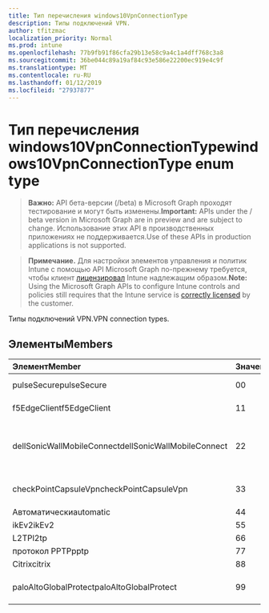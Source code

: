 ```yaml
---
title: Тип перечисления windows10VpnConnectionType
description: Типы подключений VPN.
author: tfitzmac
localization_priority: Normal
ms.prod: intune
ms.openlocfilehash: 77b9fb91f86cfa29b13e58c9a4c1a4dff768c3a8
ms.sourcegitcommit: 36be044c89a19af84c93e586e22200ec919e4c9f
ms.translationtype: MT
ms.contentlocale: ru-RU
ms.lasthandoff: 01/12/2019
ms.locfileid: "27937877"
---
```

# <a name="windows10vpnconnectiontype-enum-type"></a><span data-ttu-id="1de59-103">Тип перечисления windows10VpnConnectionType</span><span class="sxs-lookup"><span data-stu-id="1de59-103">windows10VpnConnectionType enum type</span></span>

> <span data-ttu-id="1de59-104">**Важно:** API бета-версии (/beta) в Microsoft Graph проходят тестирование и могут быть изменены.</span><span class="sxs-lookup"><span data-stu-id="1de59-104">**Important:** APIs under the / beta version in Microsoft Graph are in preview and are subject to change.</span></span> <span data-ttu-id="1de59-105">Использование этих API в производственных приложениях не поддерживается.</span><span class="sxs-lookup"><span data-stu-id="1de59-105">Use of these APIs in production applications is not supported.</span></span>

> <span data-ttu-id="1de59-106">**Примечание.** Для настройки элементов управления и политик Intune с помощью API Microsoft Graph по-прежнему требуется, чтобы клиент [лицензировал](https://go.microsoft.com/fwlink/?linkid=839381) Intune надлежащим образом.</span><span class="sxs-lookup"><span data-stu-id="1de59-106">**Note:** Using the Microsoft Graph APIs to configure Intune controls and policies still requires that the Intune service is [correctly licensed](https://go.microsoft.com/fwlink/?linkid=839381) by the customer.</span></span>

<span data-ttu-id="1de59-107">Типы подключений VPN.</span><span class="sxs-lookup"><span data-stu-id="1de59-107">VPN connection types.</span></span>
## <a name="members"></a><span data-ttu-id="1de59-108">Элементы</span><span class="sxs-lookup"><span data-stu-id="1de59-108">Members</span></span>
|<span data-ttu-id="1de59-109">Элемент</span><span class="sxs-lookup"><span data-stu-id="1de59-109">Member</span></span>|<span data-ttu-id="1de59-110">Значение</span><span class="sxs-lookup"><span data-stu-id="1de59-110">Value</span></span>|<span data-ttu-id="1de59-111">Описание</span><span class="sxs-lookup"><span data-stu-id="1de59-111">Description</span></span>|
|:---|:---|:---|
|<span data-ttu-id="1de59-112">pulseSecure</span><span class="sxs-lookup"><span data-stu-id="1de59-112">pulseSecure</span></span>|<span data-ttu-id="1de59-113">0</span><span class="sxs-lookup"><span data-stu-id="1de59-113">0</span></span>|<span data-ttu-id="1de59-114">Обеспечение безопасной Pulse.</span><span class="sxs-lookup"><span data-stu-id="1de59-114">Pulse Secure.</span></span>|
|<span data-ttu-id="1de59-115">f5EdgeClient</span><span class="sxs-lookup"><span data-stu-id="1de59-115">f5EdgeClient</span></span>|<span data-ttu-id="1de59-116">1</span><span class="sxs-lookup"><span data-stu-id="1de59-116">1</span></span>|<span data-ttu-id="1de59-117">F5 Клиент пограничного сервера.</span><span class="sxs-lookup"><span data-stu-id="1de59-117">F5 Edge Client.</span></span>|
|<span data-ttu-id="1de59-118">dellSonicWallMobileConnect</span><span class="sxs-lookup"><span data-stu-id="1de59-118">dellSonicWallMobileConnect</span></span>|<span data-ttu-id="1de59-119">2</span><span class="sxs-lookup"><span data-stu-id="1de59-119">2</span></span>|<span data-ttu-id="1de59-120">Подключение мобильного устройства SonicWALL Dell.</span><span class="sxs-lookup"><span data-stu-id="1de59-120">Dell SonicWALL Mobile Connection.</span></span>|
|<span data-ttu-id="1de59-121">checkPointCapsuleVpn</span><span class="sxs-lookup"><span data-stu-id="1de59-121">checkPointCapsuleVpn</span></span>|<span data-ttu-id="1de59-122">3</span><span class="sxs-lookup"><span data-stu-id="1de59-122">3</span></span>|<span data-ttu-id="1de59-123">Проверьте точку капсула VPN.</span><span class="sxs-lookup"><span data-stu-id="1de59-123">Check Point Capsule VPN.</span></span>|
|<span data-ttu-id="1de59-124">Автоматически</span><span class="sxs-lookup"><span data-stu-id="1de59-124">automatic</span></span>|<span data-ttu-id="1de59-125">4</span><span class="sxs-lookup"><span data-stu-id="1de59-125">4</span></span>|<span data-ttu-id="1de59-126">Автоматически.</span><span class="sxs-lookup"><span data-stu-id="1de59-126">Automatic.</span></span>|
|<span data-ttu-id="1de59-127">ikEv2</span><span class="sxs-lookup"><span data-stu-id="1de59-127">ikEv2</span></span>|<span data-ttu-id="1de59-128">5</span><span class="sxs-lookup"><span data-stu-id="1de59-128">5</span></span>|<span data-ttu-id="1de59-129">IKEv2.</span><span class="sxs-lookup"><span data-stu-id="1de59-129">IKEv2.</span></span>|
|<span data-ttu-id="1de59-130">L2TP</span><span class="sxs-lookup"><span data-stu-id="1de59-130">l2tp</span></span>|<span data-ttu-id="1de59-131">6</span><span class="sxs-lookup"><span data-stu-id="1de59-131">6</span></span>|<span data-ttu-id="1de59-132">L2TP.</span><span class="sxs-lookup"><span data-stu-id="1de59-132">L2TP.</span></span>|
|<span data-ttu-id="1de59-133">протокол PPTP</span><span class="sxs-lookup"><span data-stu-id="1de59-133">pptp</span></span>|<span data-ttu-id="1de59-134">7</span><span class="sxs-lookup"><span data-stu-id="1de59-134">7</span></span>|<span data-ttu-id="1de59-135">ПРОТОКОЛ PPTP.</span><span class="sxs-lookup"><span data-stu-id="1de59-135">PPTP.</span></span>|
|<span data-ttu-id="1de59-136">Citrix</span><span class="sxs-lookup"><span data-stu-id="1de59-136">citrix</span></span>|<span data-ttu-id="1de59-137">8</span><span class="sxs-lookup"><span data-stu-id="1de59-137">8</span></span>|<span data-ttu-id="1de59-138">Citrix.</span><span class="sxs-lookup"><span data-stu-id="1de59-138">Citrix.</span></span>|
|<span data-ttu-id="1de59-139">paloAltoGlobalProtect</span><span class="sxs-lookup"><span data-stu-id="1de59-139">paloAltoGlobalProtect</span></span>|<span data-ttu-id="1de59-140">9</span><span class="sxs-lookup"><span data-stu-id="1de59-140">9</span></span>|<span data-ttu-id="1de59-141">GlobalProtect Пало сети компьютер.</span><span class="sxs-lookup"><span data-stu-id="1de59-141">Palo Alto Networks GlobalProtect.</span></span>|





